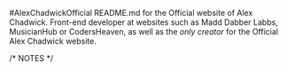 #AlexChadwickOfficial
README.md for the Official website of Alex Chadwick. Front-end developer at websites such as Madd Dabber Labbs, MusicianHub or CodersHeaven, as well as the *only creator* for the Official Alex Chadwick website.


/* NOTES */
  